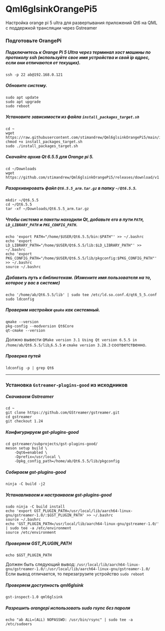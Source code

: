 # Qml6glsinkOrangePi5
Настройка orange pi 5 ultra для развертывания приложений Qt6 на QML с поддержкой трансляции через Gstreamer

### Подготовьте OrangePi
##### Подключитесь к Orange Pi 5 Ultra через терминал хост машины по протоколу ssh (используйте свое имя устройства и свой ip адрес, если они отличаются от текущих).
```
ssh -p 22 ab@192.168.0.121
```
##### Обновите систему.
```
sudo apt update
sudo apt upgrade
sudo reboot
```
##### Установите зависимости из файла ```install_packages_target.sh```
```
cd ~
wget https://raw.githubusercontent.com/stimandrew/Qml6glsinkOrangePi5/main/install_packages_target.sh
chmod +x install_packages_target.sh
sudo ./install_packages_target.sh
```
##### Скачайте архив Qt 6.5.5 для Orange pi 5.
```
cd ~/Downloads
wget https://github.com/stimandrew/Qml6glsinkOrangePi5/releases/download/v1.0.0/Qt6.5.5_arm.tar.gz
```
##### Разархивировать файл ```Qt6.5.5_arm.tar.gz``` в папку ```~/Qt6.5.5```.
```
mkdir ~/Qt6.5.5
cd ~/Qt6.5.5
tar -xf ~/Downloads/Qt6.5.5_arm.tar.gz
```
##### Чтобы система и пакеты находили Qt, добавьте его в пути ```PATH```, ```LD_LIBRARY_PATH``` и ```PKG_CONFIG_PATH```.
```
echo 'export PATH="/home/$USER/Qt6.5.5/bin:$PATH"' >> ~/.bashrc
echo 'export LD_LIBRARY_PATH="/home/$USER/Qt6.5.5/lib:$LD_LIBRARY_PATH"' >> ~/.bashrc
echo 'export PKG_CONFIG_PATH="/home/$USER/Qt6.5.5/lib/pkgconfig:$PKG_CONFIG_PATH"' >> ~/.bashrc
source ~/.bashrc
```
##### Добавить путь к библиотекам. (Измените имя пользователя на то, которое у вас в системе)
```
echo '/home/ab/Qt6.5.5/lib' | sudo tee /etc/ld.so.conf.d/qt6_5_5.conf
sudo ldconfig
```
##### Проверим настройки ```qmake``` как системный.
```
qmake --version
pkg-config --modversion Qt6Core
qt-cmake --version
```
Должно вывести ```QMake version 3.1 Using Qt version 6.5.5 in /home/ab/Qt6.5.5/lib```,```6.5.5``` и ```cmake version 3.28.3``` соответственно.
##### Проверка путей
```
ldconfig -p | grep Qt6
```
--------------------------------------------------------
### Установка ```Gstreamer-plugins-good``` из исходников
##### Скачиваем Gstreamer
```
cd ~
git clone https://github.com/GStreamer/gstreamer.git
cd gstreamer
git checkout 1.24
```
##### Конфигурируем gst-plugins-good
```
cd gstreamer/subprojects/gst-plugins-good/
meson setup build \
    -Dqt6=enabled \
    -Dprefix=/usr/local \
    -Dpkg_config_path=/home/ab/Qt6.5.5/lib/pkgconfig
```
##### Собираем gst-plugins-good
```
ninja -C build -j2
```
##### Устанавливаем и настраиваем gst-plugins-good
```
sudo ninja -C build install
echo 'export GST_PLUGIN_PATH=/usr/local/lib/aarch64-linux-gnu/gstreamer-1.0/:$GST_PLUGIN_PATH' >> ~/.bashrc
source ~/.bashrc
echo 'GST_PLUGIN_PATH=/usr/local/lib/aarch64-linux-gnu/gstreamer-1.0/' | sudo tee -a /etc/environment
source /etc/environment
```
##### Проверяем GST_PLUGIN_PATH
```
echo $GST_PLUGIN_PATH
```
Должен быть следующий вывод: ```/usr/local/lib/aarch64-linux-gnu/gstreamer-1.0/:/usr/local/lib/aarch64-linux-gnu/gstreamer-1.0/```
Если вывод отличается, то перезагрузите устройство ```sudo reboot```
##### Проверяем доступность qml6glsink
```
gst-inspect-1.0 qml6glsink
```
##### Разрешить orangepi использовать sudo rsync без пароля
```
echo "ab ALL=(ALL) NOPASSWD: /usr/bin/rsync" | sudo tee -a /etc/sudoers
```
